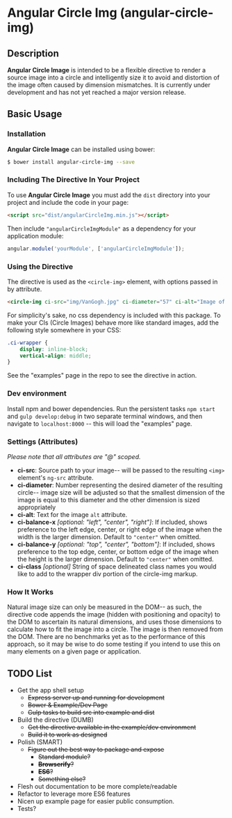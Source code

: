 # Angular Circle Img (angular-circle-img)

## Description
**Angular Circle Image** is intended to be a flexible directive to render a source image into a circle and intelligently size it to avoid and distortion of the image often caused by dimension mismatches.  It is currently under development and has not yet reached a major version release.

## Basic Usage

### Installation
**Angular Circle Image** can be installed using bower:

```sh
$ bower install angular-circle-img --save
```

### Including The Directive In Your Project
To use **Angular Circle Image** you must add the `dist` directory into your project and include the code in your page:

```html
<script src="dist/angularCircleImg.min.js"></script>
```

Then include `"angularCircleImgModule"` as a dependency for your application module:

```javascript
angular.module('yourModule', ['angularCircleImgModule']);
```

### Using the Directive
The directive is used as the `<circle-img>` element, with options passed in by attribute.

```html
<circle-img ci-src="img/VanGogh.jpg" ci-diameter="57" ci-alt="Image of Van Gogh"></circle-img>
```

For simplicity's sake, no css dependency is included with this package.  To make your CIs (Circle Images) behave more like standard images, add the following style somewhere in your CSS:

```css
.ci-wrapper {
    display: inline-block;
    vertical-align: middle;
}
```

See the "examples" page in the repo to see the directive in action.

### Dev environment
Install npm and bower dependencies.  Run the persistent tasks `npm start` and `gulp develop:debug` in two separate terminal windows, and then navigate to `localhost:8000` -- this will load the "examples" page.

### Settings (Attributes)
_Please note that all attributes are "@" scoped._
- **ci-src**: Source path to your image-- will be passed to the resulting `<img>` element's `ng-src` attribute.
- **ci-diameter**: Number representing the desired diameter of the resulting circle-- image size will be adjusted so that the smallest dimension of the image is equal to this diameter and the other dimension is sized appropriately
- **ci-alt**: Text for the image `alt` attribute.
- **ci-balance-x** _[optional: "left", "center", "right"]_: If included, shows preference to the left edge, center, or right edge of the image when the width is the larger dimension.  Default to `"center"` when omitted.
- **ci-balance-y** _[optional: "top", "center", "bottom"]_: If included, shows preference to the top edge, center, or bottom edge of the image when the height is the larger dimension.  Default to `"center"` when omitted.
- **ci-class** _[optional]_ String of space delineated class names you would like to add to the wrapper div portion of the circle-img markup.

### How It Works
Natural image size can only be measured in the DOM-- as such, the directive code appends the image (hidden with positioning and opacity) to the DOM to ascertain its natural dimensions, and uses those dimensions to calculate how to fit the image into a circle.  The image is then removed from the DOM.  There are no benchmarks yet as to the performance of this approach, so it may be wise to do some testing if you intend to use this on many elements on a given page or application.

## TODO List
- Get the app shell setup
    + ~~Express server up and running for development~~
    + ~~Bower & Example/Dev Page~~
    + ~~Gulp tasks to build src into example and dist~~
- Build the directive (DUMB)
    + ~~Get the directive available in the example/dev environment~~
    + ~~Build it to work as designed~~
- Polish (SMART)
    + ~~Figure out the best way to package and expose~~
        * ~~Standard module?~~
        * ~~**Browserify**?~~
        * ~~**ES6**?~~
        * ~~Something else?~~
- Flesh out documentation to be more complete/readable
- Refactor to leverage more ES6 features
- Nicen up example page for easier public consumption.
- Tests?